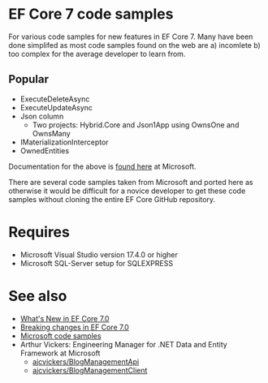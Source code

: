 # EF Core 7 code samples

For various code samples for new features in EF Core 7. Many have been done simplifed as most code samples found on the web are a) incomlete b) too complex for the average developer to learn from.

## Popular
- ExecuteDeleteAsync
- ExecuteUpdateAsync
- Json column
    - Two projects: Hybrid.Core and Json1App using OwnsOne and OwnsMany
- IMaterializationInterceptor
- OwnedEntities

Documentation for the above is [found here](https://learn.microsoft.com/en-us/ef/core/what-is-new/ef-core-7.0/whatsnew) at Microsoft.

There are several code samples taken from Microsoft and ported here as otherwise it would be difficult for a novice developer to get these code samples without cloning the entire EF Core GitHub repository.

# Requires

- Microsoft Visual Studio version 17.4.0 or higher
- Microsoft SQL-Server setup for SQLEXPRESS

# See also

- [What's New in EF Core 7.0](https://learn.microsoft.com/en-us/ef/core/what-is-new/ef-core-7.0/whatsnew)
- [Breaking changes in EF Core 7.0](https://learn.microsoft.com/en-us/ef/core/what-is-new/ef-core-7.0/breaking-changes)
- [Microsoft code samples](https://github.com/dotnet/EntityFramework.Docs/tree/main/samples/core/Miscellaneous/NewInEFCore7)
- Arthur Vickers: Engineering Manager for .NET Data and Entity Framework at Microsoft
    - [ajcvickers/BlogManagementApi](https://github.com/ajcvickers/BlogManagementApi)
    - [ajcvickers/BlogManagementClient](https://github.com/ajcvickers/BlogManagementClient)
